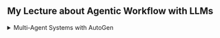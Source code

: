 ## My Lecture about Agentic Workflow with LLMs

<details> <br> <summary> Multi-Agent Systems with AutoGen </summary>



Below is my summarization of **Dibia, Victor, and Chi Wang. *Multi-Agent Systems with AutoGen*. Manning Publications, 2024. https://www.manning.com/books/multi-agent-systems-with-autogen.**

<details><summary>
1. Understanding a Multi-Agent System (MAS)</summary>


- agent: entities that can reason, act, communicate and adapt to solve problems
- A multi-agent system: group of agents collaborating to solve tasks, each agent has their own abilities (reasoning, acting, communicating, adapting)
- multi agent system has two core components which can be driven by a combination of generative AI models, tools, and human input:
  - agent capabilities: method by which agents address tasks
    - mechanisms for reasoning (planning, deducing, etc. by applying some rules or logic), reasoning can be deductive, inductive, abductive
    - mechanisms for acting (utilizing tools)
    - mechanisms for adapting (learning, recalling information from memory), adjust their actions, and plans based on changing conditions, new information, or feedback from other agents and humans
  - agent interactions: how agents communicate and collaborate to solve tasks
    -  agent workflows (how agents are organized or grouped to address tasks)
    -  agent orchestration (the sequence in which agents take action as the task progresses)
- multiple agents suit for complex tasks, task requiring Planning, Diverse Expertise, Extensive Context, Adaptive Solutions


</details>

</details>

